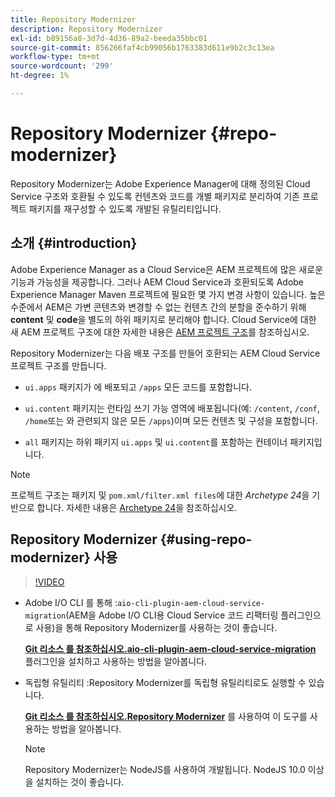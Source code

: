 ```yaml
---
title: Repository Modernizer
description: Repository Modernizer
exl-id: b89156a8-3d7d-4d36-89a2-beeda35bbc01
source-git-commit: 856266faf4cb99056b1763383d611e9b2c3c13ea
workflow-type: tm+mt
source-wordcount: '299'
ht-degree: 1%

---
```


# Repository Modernizer {#repo-modernizer}

Repository Modernizer는 Adobe Experience Manager에 대해 정의된 Cloud Service 구조와 호환될 수 있도록 컨텐츠와 코드를 개별 패키지로 분리하여 기존 프로젝트 패키지를 재구성할 수 있도록 개발된 유틸리티입니다.

## 소개 {#introduction}

Adobe Experience Manager as a Cloud Service은 AEM 프로젝트에 많은 새로운 기능과 가능성을 제공합니다. 그러나 AEM Cloud Service과 호환되도록 Adobe Experience Manager Maven 프로젝트에 필요한 몇 가지 변경 사항이 있습니다. 높은 수준에서 AEM은 가변 콘텐츠와 변경할 수 없는 컨텐츠 간의 분할을 준수하기 위해 **content** 및 **code**&#x200B;을 별도의 하위 패키지로 분리해야 합니다. Cloud Service에 대한 새 AEM 프로젝트 구조에 대한 자세한 내용은 [AEM 프로젝트 구조](https://experienceleague.adobe.com/docs/experience-manager-cloud-service/implementing/developing/aem-project-content-package-structure.html)를 참조하십시오.

Repository Modernizer는 다음 배포 구조를 만들어 호환되는 AEM Cloud Service 프로젝트 구조를 만듭니다.

* `ui.apps` 패키지가 에 배포되고  `/apps` 모든 코드를 포함합니다.

* `ui.content` 패키지는 런타임 쓰기 가능 영역에 배포됩니다(예: `/content`,  `/conf`,  `/home`또는 와 관련되지 않은 모든  `/apps`)이며 모든 컨텐츠 및 구성을 포함합니다.

* `all` 패키지는 하위 패키지  `ui.apps` 및  `ui.content`를 포함하는 컨테이너 패키지입니다.

>[!NOTE]
>프로젝트 구조는 패키지 및 `pom.xml/filter.xml files`에 대한 *Archetype 24*&#x200B;을 기반으로 합니다. 자세한 내용은 [Archetype 24](https://github.com/adobe/aem-project-archetype)을 참조하십시오.

## Repository Modernizer {#using-repo-modernizer} 사용

>[!VIDEO](https://video.tv.adobe.com/v/333057/?quality=12&learn=on)

* Adobe I/O CLI 를 통해 :`aio-cli-plugin-aem-cloud-service-migration`(AEM을 Adobe I/O CLI용 Cloud Service 코드 리팩터링 플러그인으로 사용)을 통해 Repository Modernizer를 사용하는 것이 좋습니다.

   **[Git 리소스 를 참조하십시오.aio-cli-plugin-aem-cloud-service-migration](https://github.com/adobe/aio-cli-plugin-aem-cloud-service-migration#introduction)** 플러그인을 설치하고 사용하는 방법을 알아봅니다.

* 독립형 유틸리티 :Repository Modernizer를 독립형 유틸리티로도 실행할 수 있습니다.

   **[Git 리소스 를 참조하십시오.Repository Modernizer](https://github.com/adobe/aem-cloud-service-source-migration/tree/master/packages/repository-modernizer)** 를 사용하여 이 도구를 사용하는 방법을 알아봅니다.

   >[!NOTE]
   >
   >Repository Modernizer는 NodeJS를 사용하여 개발됩니다. NodeJS 10.0 이상을 설치하는 것이 좋습니다.

